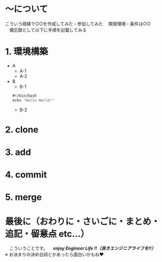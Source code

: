 # ～について
  こういう経緯で○○を作成してみた・参加してみた
　開発環境・条件は○○
　備忘録として以下に手順を記載してみる
 
# 1. 環境構築 
 - A
   - A-1
   - A-2
 - B
   - B-1
   ```vb
   #!/bin/bash
   echo "Hello World!"
   ```
   - B-2
   
# 2. clone

# 3. add

# 4. commit

# 5. merge

# 最後に（おわりに・さいごに・まとめ・追記・~~留意点~~ etc…）
　こういうことです。
 　***enjoy Engineer Life !!（良きエンジニアライフを!!）***
 　※ お決まりの決め台詞とかあったら面白いかもね♥
